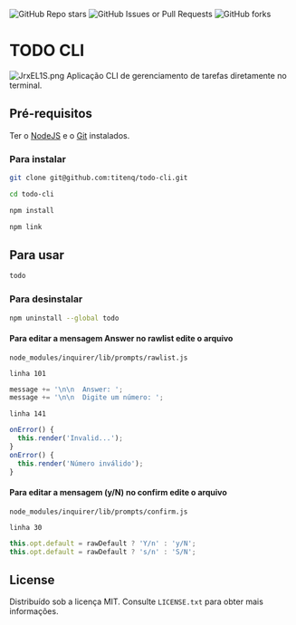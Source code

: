 ![GitHub Repo stars](https://img.shields.io/github/stars/titenq/todo-cli)
![GitHub Issues or Pull Requests](https://img.shields.io/github/issues/titenq/todo-cli)
![GitHub forks](https://img.shields.io/github/forks/titenq/todo-cli)


# TODO CLI
![JrxEL1S.png](https://iili.io/JrxEL1S.png)
Aplicação CLI de gerenciamento de tarefas diretamente no terminal.

## Pré-requisitos
Ter o [NodeJS](https://nodejs.org/) e o [Git](https://git-scm.com/) instalados.

### Para instalar
```bash
git clone git@github.com:titenq/todo-cli.git
```

```bash
cd todo-cli
```

```bash
npm install
```

```bash
npm link
```

## Para usar
```bash
todo
```

### Para desinstalar
```bash
npm uninstall --global todo
```

#### Para editar a mensagem Answer no rawlist edite o arquivo
`node_modules/inquirer/lib/prompts/rawlist.js`

`linha 101`
```javascript
message += '\n\n  Answer: ';
message += '\n\n  Digite um número: ';
```

`linha 141`
```javascript
onError() {
  this.render('Invalid...');
}
onError() {
  this.render('Número inválido');
}
```

#### Para editar a mensagem (y/N) no confirm edite o arquivo
`node_modules/inquirer/lib/prompts/confirm.js`

`linha 30`
```javascript
this.opt.default = rawDefault ? 'Y/n' : 'y/N';
this.opt.default = rawDefault ? 's/n' : 'S/N';
```

## License
Distribuído sob a licença MIT. Consulte `LICENSE.txt` para obter mais informações.
